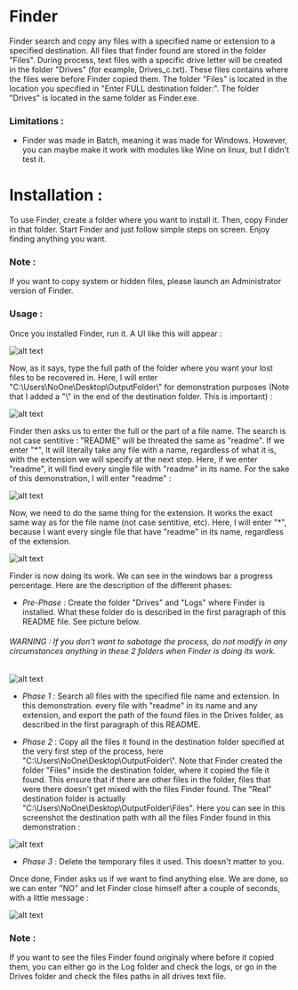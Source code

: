 # Finder
Finder search and copy any files with a specified name or extension to a specified destination. All files that finder found are stored in the folder "Files". During process, text files with a specific drive letter will be created in the folder "Drives" (for example, Drives_c.txt). These files contains where the files were before Finder copied them. The folder "Files" is located in the location you specified in "Enter FULL destination folder:". The folder "Drives" is located in the same folder as Finder.exe.

### Limitations : ###

- Finder was made in Batch, meaning it was made for Windows. However, you can maybe make it work with modules like Wine on linux, but I didn't test it.

# Installation : #
To use Finder, create a folder where you want to install it. Then, copy Finder in that folder. 
Start Finder and just follow simple steps on screen. Enjoy finding anything you want.

### Note : ###
If you want to copy system or hidden files, please launch an Administrator version of Finder.

### Usage : ###
Once you installed Finder, run it. A UI like this will appear :

![alt text](https://i.imgur.com/uZxrkue.jpg)

Now, as it says, type the full path of the folder where you want your lost files to be recovered in. Here, I will enter "C:\Users\NoOne\Desktop\OutputFolder\\" for demonstration purposes (Note that I added a "\\" in the end of the destination folder. This is important) :

![alt text](https://i.imgur.com/c378Myr.jpg)

Finder then asks us to enter the full or the part of a file name. The search is not case sentitive : "README" will be threated the same as "readme". If we enter "\*", It will literally take any file with a name, regardless of what it is, with the extension we will specify at the next step. Here, if we enter "readme", it will find every single file with "readme" in its name. For the sake of this demonstration, I will enter "readme" :

![alt text](https://i.imgur.com/zzMA1hl.jpg)

Now, we need to do the same thing for the extension. It works the exact same way as for the file name (not case sentitive, etc). Here, I will enter "\*", because I want every single file that have "readme" in its name, regardless of the extension.

![alt text](https://i.imgur.com/T6TGyYb.jpg)

Finder is now doing its work. We can see in the windows bar a progress percentage. Here are the description of the different phases:

- *Pre-Phase* : Create the folder "Drives" and "Logs" where Finder is installed. What these folder do is described in the first paragraph of this README file. See picture below.

###### WARNING : If you don't want to sabotage the process, do not modify in any circumstances anything in these 2 folders when Finder is doing its work. ######

![alt text](https://i.imgur.com/3Yz63zi.jpg)

- *Phase 1* : Search all files with the specified file name and extension. In this demonstration. every file with "readme" in its name and any extension, and export the path of the found files in the Drives folder, as  described in the first paragraph of this README.

- *Phase 2* : Copy all the files it found in the destination folder specified at the very first step of the process, here "C:\Users\NoOne\Desktop\OutputFolder\\". Note that Finder created the folder "Files" inside the destination folder, where it copied the file it found. This ensure that if there are other files in the folder, files that were there doesn't get mixed with the files Finder found. The "Real" destination folder is actually "C:\Users\NoOne\Desktop\OutputFolder\Files". Here you can see in this screenshot the destination path with all the files Finder found in this demonstration : 

![alt text](https://i.imgur.com/cv59J7a.jpg)

- *Phase 3* : Delete the temporary files it used. This doesn't matter to you.

Once done, Finder asks us if we want to find anything else. We are done, so we can enter "NO" and let Finder close himself after a couple of seconds, with a little message : 

![alt text](https://i.imgur.com/kVd4Af6.jpg)


### Note : ###

If you want to see the files Finder found originaly where before it copied them, you can either go in the Log folder and check the logs, or go in the Drives folder and check the files paths in all drives text file.
